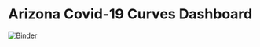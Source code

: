 # Arizona Covid-19 Curves Dashboard


[![Binder](https://mybinder.org/badge_logo.svg)](https://mybinder.org/v2/gh/tjslezak/covid19/master)


